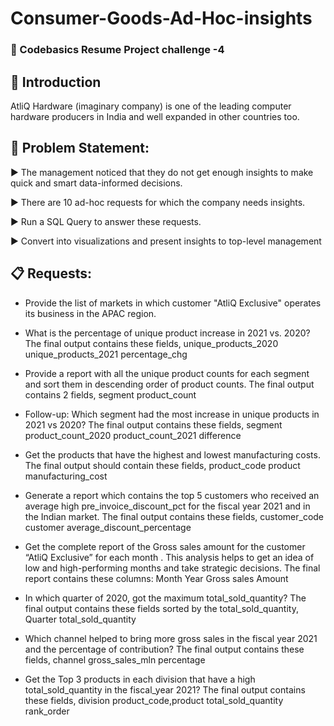 # Consumer-Goods-Ad-Hoc-insights

### 📄 Codebasics Resume Project challenge -4 

## 👋 Introduction 

AtliQ Hardware (imaginary company) is one of the leading computer hardware producers in India and well expanded in other countries too.

## 📑 Problem Statement:

▶ The management noticed that they do not get enough insights to make quick and smart data-informed decisions.

▶ There are 10 ad-hoc requests for which the company needs insights.

▶ Run a SQL Query to answer these requests.

▶ Convert into visualizations and present insights to top-level management

## 📋 Requests:

* Provide the list of markets in which customer "AtliQ Exclusive" operates its business in the APAC region.

* What is the percentage of unique product increase in 2021 vs. 2020? The final output contains these fields, unique_products_2020 unique_products_2021 percentage_chg

* Provide a report with all the unique product counts for each segment and sort them in descending order of product counts. The final output contains 2 fields, segment product_count

* Follow-up: Which segment had the most increase in unique products in 2021 vs 2020? The final output contains these fields, segment product_count_2020 product_count_2021 difference

* Get the products that have the highest and lowest manufacturing costs. The final output should contain these fields, product_code product manufacturing_cost

* Generate a report which contains the top 5 customers who received an average high pre_invoice_discount_pct for the fiscal year 2021 and in the Indian market. The final output contains these fields, customer_code customer average_discount_percentage

* Get the complete report of the Gross sales amount for the customer “AtliQ Exclusive” for each month . This analysis helps to get an idea of low and high-performing months and take strategic decisions. The final report contains these columns: Month Year Gross sales Amount

* In which quarter of 2020, got the maximum total_sold_quantity? The final output contains these fields sorted by the total_sold_quantity, Quarter total_sold_quantity

* Which channel helped to bring more gross sales in the fiscal year 2021 and the percentage of contribution? The final output contains these fields, channel gross_sales_mln percentage

* Get the Top 3 products in each division that have a high total_sold_quantity in the fiscal_year 2021? The final output contains these fields, division product_code,product total_sold_quantity rank_order
